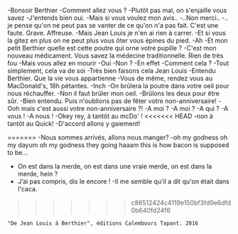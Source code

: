 
-Bonsoir Berthier
-Comment allez vous ?
-Plutôt pas mal, on s'enjaille vous savez
-J'entends bien oui.
-Mais si vous voulez mon avis..
-..Non merci..
-.. je pense qu'on ne peut pas se vanter de ce qu'on n'a pas fait. C'est une faute. Grave. Affreuse.
-Mais Jean Louis je n'en ai rien à carrer.
-Et si vous la gitez en plus on ne peut plus vous ôter vous épines du pied.
-Ah
-Et mon petit Berthier quelle est cette poutre qui orne votre pupille ?
-C'est mon nouveau médicament. Vous savez la médecine traditionnelle. Rien de très fou
-Mais vous allez en mourir
-Oui
-Non ?
-En effet
-Comment cela ?
-Tout simplement, cela va de soi
-Très bien faisons cela Jean Louis
-Entendu Berthier. Que la vie vous appartienne
-Vous de même, rendez vous au MacDonald's, 18h pétantes.
-Inch
-On brûlera la poutre dans votre oeil pour nous réchauffer.
-Non il faut brûler mon oeil.
-Brûlons les deux pour être sûr.
-Bien entendu. Puis n'oublions pas de fêter votre non-anniversaire!
-Ooh mais c'est aussi votre non-anniversaire ?!
-A moi ?
-A moi ?
-A qui ?
-A vous !
-A nous !
-Okey rey, à tantôt au mcDo' !
<<<<<<< HEAD
-non à tantôt au Quick!
-D'accord allons y gaiement! 

=======
-Nous sommes arrivés, allons nous manger?
-oh my godness oh my dayum oh my godness they going haaam
this is how bacon is supposed to be...
- On est dans la merde, on est dans une vraie merde, on est dans la merde, hein ?
- J’ai pas compris, dis le encore !
-Il me semble qu'il a dit qu'on était dans l'caca.
>>>>>>> c86512424c4119e150bf3fd9e6dfd0b640fd24f6


	"De Jean Louis à Berthier", éditions Calembours Tapant. 2016

